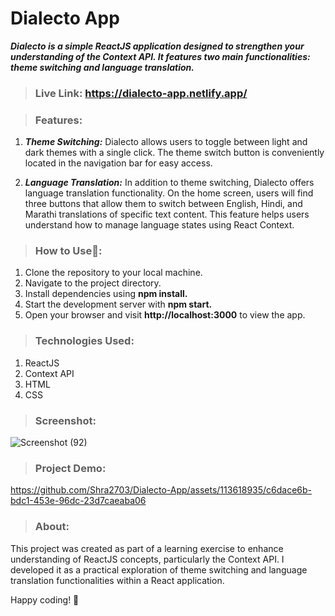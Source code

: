 # Dialecto App
***Dialecto is a simple ReactJS application designed to strengthen your understanding of the Context API. It features two main functionalities: theme switching and language translation.***

> ### Live Link: https://dialecto-app.netlify.app/

> ### Features:

1) ***Theme Switching:***
Dialecto allows users to toggle between light and dark themes with a single click. The theme switch button is conveniently located in the navigation bar for easy access.

2) ***Language Translation:***
In addition to theme switching, Dialecto offers language translation functionality. On the home screen, users will find three buttons that allow them to switch between English, Hindi, and Marathi translations of specific text content. This feature helps users understand how to manage language states using React Context.

> ### How to Use🚀:

1) Clone the repository to your local machine.
2) Navigate to the project directory.
3) Install dependencies using **npm install.**
4) Start the development server with **npm start.**
5) Open your browser and visit **http://localhost:3000** to view the app.

> ### Technologies Used:

1) ReactJS
2) Context API
3) HTML
4) CSS

> ### Screenshot:
![Screenshot (92)](https://github.com/Shra2703/Dialecto-App/assets/113618935/46683fa2-6ee0-4aac-b349-83ec0fa66b45)

> ### Project Demo:
https://github.com/Shra2703/Dialecto-App/assets/113618935/c6dace6b-bdc1-453e-96dc-23d7caeaba06

> ### About:
This project was created as part of a learning exercise to enhance understanding of ReactJS concepts, particularly the Context API. I developed it as a practical exploration of theme switching and language translation functionalities within a React application.

Happy coding! 🚀
